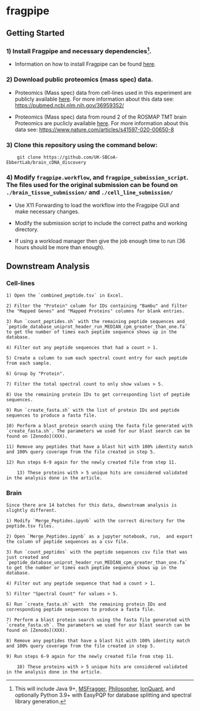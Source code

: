 # fragpipe

## Getting Started

### 1) Install Fragpipe and necessary dependencies[^1].

 - Information on how to install Fragpipe can be found [here](https://fragpipe.nesvilab.org/).

### 2) Download public proteomics (mass spec) data.

 - Proteomics (Mass spec) data from cell-lines used in this experiment are publicly available [here](https://proteomecentral.proteomexchange.org/cgi/GetDataset?ID=PXD024364). For more information about this data see: https://pubmed.ncbi.nlm.nih.gov/36959352/
	
 - Proteomics (Mass spec) data from round 2 of the ROSMAP TMT brain Proteomics are puclicly available [here](https://www.synapse.org/#!Synapse:syn17015098). For more information about this data see: https://www.nature.com/articles/s41597-020-00650-8

### 3) Clone this repository using the command below:

```
	git clone https://github.com/UK-SBCoA-EbbertLab/brain_cDNA_discovery
```

### 4) Modify `fragpipe.workflow`, and `fragpipe_submission_script`. The files used for the original submission can be found on `./brain_tissue_submission/` and `./cell_line_submission/`

 - Use X11 Forwarding to load the workflow into the Fragpipe GUI and make necessary changes.
 
 - Modify the submission script to include the correct paths and working directory. 

 - If using a workload manager then give the job enough time to run (36 hours should be more than enough).

## Downstream Analysis

### Cell-lines

	1) Open the `combined_peptide.tsv` in Excel.
	
	2) Filter the "Protein" column for IDs containing "Bambu" and filter the "Mapped Genes" and "Mapped Proteins" columns for blank entries.

	3) Run `count_peptides.sh` with the remaining peptide sequences and `peptide_database_uniprot_header_run_MEDIAN_cpm_greater_than_one.fa` to get the number of times each peptide sequence shows up in the database.

	4) Filter out any peptide sequences that had a count > 1.
	
	5) Create a column to sum each spectral count entry for each peptide from each sample.

	6) Group by "Protein".

	7) Filter the total spectral count to only show values > 5.

	8) Use the remaining protein IDs to get corresponding list of peptide sequences.

	9) Run `create_fasta.sh` with the list of protein IDs and peptide sequences to produce a fasta file.

 	10) Perform a blast protein search using the fasta file generated with `create_fasta.sh`. The parameters we used for our blast search can be found on [Zenodo](XXX).

  	11) Remove any peptides that have a blast hit with 100% identity match and 100% query coverage from the file created in step 5.

   	12) Run steps 6-9 again for the newly created file from step 11.

    	13) These proteins with > 5 unique hits are considered validated in the analysis done in the article.

### Brain
	
	Since there are 14 batches for this data, downstream analysis is slightly different.

	1) Modify `Merge_Peptides.ipynb` with the correct directory for the peptide.tsv files.

	2) Open `Merge_Peptides.ipynb` as a jupyter notebook, run,  and export the column of peptide sequences as a csv file.

	3) Run `count_peptides` with the peptide sequences csv file that was just created and `peptide_database_uniprot_header_run_MEDIAN_cpm_greater_than_one.fa` to get the number or times each peptide sequence shows up in the database.

	4) Filter out any peptide sequence that had a count > 1.

	5) Filter "Spectral Count" for values > 5.
	
	6) Run `create_fasta.sh` with  the remaining protein IDs and corresponding peptide sequences to produce a fasta file.

 	7) Perform a blast protein search using the fasta file generated with `create_fasta.sh`. The parameters we used for our blast search can be found on [Zenodo](XXX).

  	8) Remove any peptides that have a blast hit with 100% identity match and 100% query coverage from the file created in step 5.

   	9) Run steps 6-9 again for the newly created file from step 11.

    	10) These proteins with > 5 unique hits are considered validated in the analysis done in the article.

[^1]:This will include Java 9+, [MSFragger](https://msfragger.nesvilab.org/), [Philosopher](https://philosopher.nesvilab.org/), [IonQuant](http://ionquant.nesvilab.org/), and optionally Python 3.9+ with EasyPQP for database splitting and spectral library generation.
